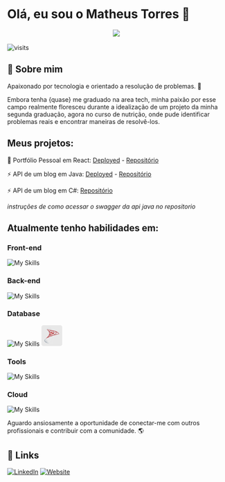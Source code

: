 # Olá, eu sou o Matheus Torres 🌅


<div align="center">
  <img  src="https://ssr-contributions-svg.vercel.app/_/kagradiel?chart=3dbar&gap=0.6&scale=2&gradient=true&flatten=2&animation=wave&animation_duration=3.5&animation_delay=0.13&animation_amplitude=20&animation_frequency=0.5&animation_wave_center=14_0&format=svg&weeks=30&theme=dark_green"
   />
</div>

![visits](https://visit-counter.vercel.app/counter.png?page=https%3A%2F%2Fgithub.com%2FKagradiel&s=29&c=073b33&bg=00000000&no=2&ff=linebeam&tb=visitors+--watch+&ta=)

## 🚀 Sobre mim
Apaixonado por tecnologia e orientado a resolução de problemas. 👋

Embora tenha {quase} me graduado na area tech, minha paixão por esse campo realmente floresceu durante a idealização de um projeto da minha segunda graduação, agora no curso de nutrição, onde pude identificar problemas reais e encontrar maneiras de resolvê-los.

## Meus projetos:
 🧠 Portfólio Pessoal em React: <a href="https://matheustorres.vercel.app/">Deployed</a> - <a href="https://github.com/Kagradiel/MatheusTorres"> Repositório</a>
 
 ⚡️ API de um blog em Java: <a href="https://blogpessoal-7552.onrender.com">Deployed</a> - <a href="https://github.com/Kagradiel/Blog"> Repositório </a>
 
 ⚡️ API de  um blog em C#: <a href="https://github.com/Kagradiel/Blogpessoal">Repositório</a>

 <i> instruções de como acessar o swagger da api java no repositorio </i>
 
## Atualmente tenho habilidades em:

### Front-end

![My Skills](https://skillicons.dev/icons?i=ts,javascript,html,react,css,sass,styledcomponents&theme=light)

### Back-end

![My Skills](https://skillicons.dev/icons?i=java,dotnet,cs,&theme=light)

### Database

![My Skills](https://skillicons.dev/icons?i=mysql&theme=light) <img alt="React" height="48" width="48" src="https://github.com/gui-bus/TechIcons/blob/main/Light/SQL Server.svg">


### Tools

![My Skills](https://skillicons.dev/icons?i=postman,figma,git,github,vite,docker&theme=light)

### Cloud

![My Skills](https://skillicons.dev/icons?i=azure,vercel&theme=light)


Aguardo ansiosamente a oportunidade de conectar-me com outros profissionais e contribuir com a comunidade. 🌎


## 🔗 Links

[![LinkedIn](https://img.shields.io/badge/LinkedIn-0077B5?style=for-the-badge&logo=linkedin&logoColor=white&color=ECDFCC)](https://www.linkedin.com/in/omatheustorres)
[![Website](https://img.shields.io/badge/website-0077B5?style=for-the-badge&logo=About.me&logoColor=white&color=ECDFCC)](https://matheustorres.vercel.app/)





